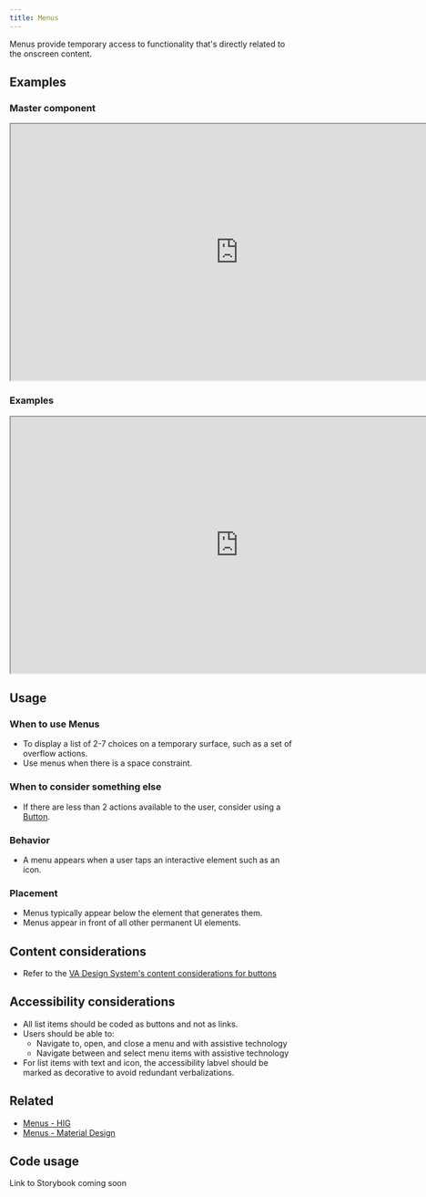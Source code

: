 ```yaml
---
title: Menus
---
```


Menus provide temporary access to functionality that's directly related to the onscreen content.

## Examples

### Master component
<iframe width="800" height="450" alt="Image of master component in Figma showing light and dark mode" src="https://www.figma.com/embed?embed_host=share&url=https%3A%2F%2Fwww.figma.com/file/QVLPB3eOunmKrgQOuOt0SU/%F0%9F%93%90-DesignLibrary2.0---VAMobile?type=design&node-id=16025-18269&mode=design&t=kmODZY3bkhNgpYY1-4" title="Image of master component in Figma showing light and dark mode" allowfullscreen></iframe>

### Examples
<iframe width="800" height="450" alt="Image of component examples in Figma" src="https://www.figma.com/embed?embed_host=share&url=https%3A%2F%2Fwww.figma.com/file/QVLPB3eOunmKrgQOuOt0SU/%F0%9F%93%90-DesignLibrary2.0---VAMobile?type=design&node-id=16025-18268&mode=design&t=kmODZY3bkhNgpYY1-4" allowfullscreen></iframe>

## Usage

### When to use Menus
* To display a list of 2-7 choices on a temporary surface, such as a set of overflow actions.
* Use menus when there is a space constraint.

### When to consider something else
* If there are less than 2 actions available to the user, consider using a [Button](http://localhost:3000/va-mobile-app/design/Components/Buttons%20and%20links/Button).

### Behavior
* A menu appears when a user taps an interactive element such as an icon.

### Placement
* Menus typically appear below the element that generates them.
* Menus appear in front of all other permanent UI elements.

## Content considerations
* Refer to the [VA Design System's content considerations for buttons](https://design.va.gov/components/button/#content-considerations)

## Accessibility considerations
* All list items should be coded as buttons and not as links.
* Users should be able to:
	* Navigate to, open, and close a menu and with assistive technology
	* Navigate between and select menu items with assistive technology
* For list items with text and icon, the accessibility labvel should be marked as decorative to avoid redundant verbalizations.

## Related
* [Menus - HIG](https://developer.apple.com/design/human-interface-guidelines/menus)
* [Menus - Material Design](https://m3.material.io/components/menus/overview)

## Code usage
Link to Storybook coming soon
